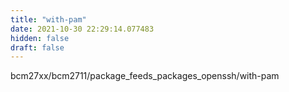 ```yaml
---
title: "with-pam"
date: 2021-10-30 22:29:14.077483
hidden: false
draft: false
---
```


bcm27xx/bcm2711/package_feeds_packages_openssh/with-pam


